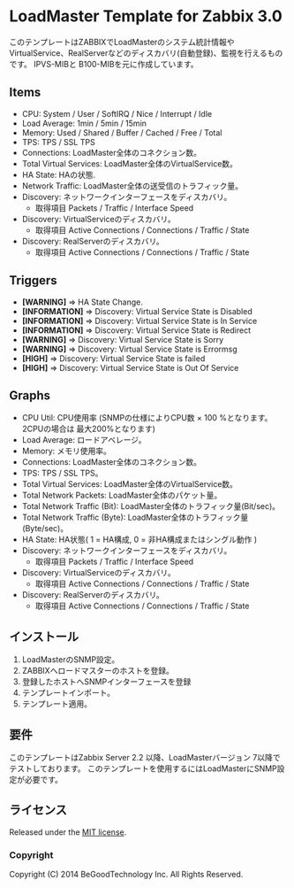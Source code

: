 LoadMaster Template for Zabbix 3.0
===================

このテンプレートはZABBIXでLoadMasterのシステム統計情報やVirtualService、RealServerなどのディスカバリ(自動登録)、監視を行えるものです。
IPVS-MIBと B100-MIBを元に作成しています。

Items
-----
  * CPU: System / User / SoftIRQ / Nice / Interrupt / Idle
  * Load Average: 1min / 5min / 15min
  * Memory: Used / Shared / Buffer / Cached / Free / Total
  * TPS: TPS / SSL TPS
  * Connections: LoadMaster全体のコネクション数。
  * Total Virtual Services: LoadMaster全体のVirtualService数。
  * HA State: HAの状態.
  * Network Traffic: LoadMaster全体の送受信のトラフィック量。
  * Discovery: ネットワークインターフェースをディスカバリ。
    * 取得項目 Packets / Traffic / Interface Speed
  * Discovery: VirtualServiceのディスカバリ。
    * 取得項目 Active Connections / Connections / Traffic / State
  * Discovery: RealServerのディスカバリ。
    * 取得項目 Active Connections / Connections / Traffic / State

Triggers
--------
  * **[WARNING]** => HA State Change.
  * **[INFORMATION]** => Discovery: Virtual Service State is Disabled
  * **[INFORMATION]** => Discovery: Virtual Service State is In Service
  * **[INFORMATION]** => Discovery: Virtual Service State is Redirect
  * **[WARNING]** => Discovery: Virtual Service State is Sorry
  * **[WARNING]** => Discovery: Virtual Service State is Errormsg
  * **[HIGH]** => Discovery: Virtual Service State is failed
  * **[HIGH]** => Discovery: Virtual Service State is Out Of Service


Graphs
------
  * CPU Util: CPU使用率 (SNMPの仕様によりCPU数 × 100 %となります。2CPUの場合は 最大200%となります)
  * Load Average: ロードアベレージ。
  * Memory: メモリ使用率。
  * Connections: LoadMaster全体のコネクション数。
  * TPS: TPS / SSL TPS。
  * Total Virtual Services: LoadMaster全体のVirtualService数。
  * Total Network Packets: LoadMaster全体のパケット量。
  * Total Network Traffic (Bit): LoadMaster全体のトラフィック量(Bit/sec)。
  * Total Network Traffic (Byte): LoadMaster全体のトラフィック量(Byte/sec)。
  * HA State: HA状態( 1 = HA構成, 0 = 非HA構成またはシングル動作 )
  * Discovery: ネットワークインターフェースをディスカバリ。
    * 取得項目 Packets / Traffic / Interface Speed
  * Discovery: VirtualServiceのディスカバリ。
    * 取得項目 Active Connections / Connections / Traffic / State
  * Discovery: RealServerのディスカバリ。
    * 取得項目 Active Connections / Connections / Traffic / State

インストール
------------

1. LoadMasterのSNMP設定。
2. ZABBIXへロードマスターのホストを登録。
3. 登録したホストへSNMPインターフェースを登録
4. テンプレートインポート。
5. テンプレート適用。

要件
------------

 このテンプレートはZabbix Server 2.2 以降、LoadMasterバージョン 7以降でテストしております。
 このテンプレートを使用するにはLoadMasterにSNMP設定が必要です。

ライセンス
-------

 Released under the [MIT license](http://opensource.org/licenses/mit-license.php).

### Copyright

  Copyright (C) 2014 BeGoodTechnology Inc. All Rights Reserved.


